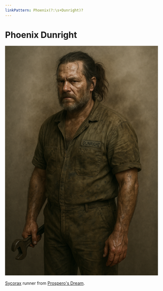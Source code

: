 ```yaml
---
linkPattern: Phoenix(?:\s+Dunright)?
---
```

# Phoenix Dunright

<div class="grid" markdown>

![Portrait](./phoenix-dunright.png)

<div markdown>

[Sycorax](sycorax.md) runner from [Prospero's Dream](prosperos-dream.md).

</div>
</div>
